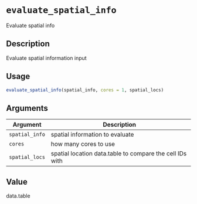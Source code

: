 # `evaluate_spatial_info`

Evaluate spatial info


## Description

Evaluate spatial information input


## Usage

```r
evaluate_spatial_info(spatial_info, cores = 1, spatial_locs)
```


## Arguments

Argument      |Description
------------- |----------------
`spatial_info`     |     spatial information to evaluate
`cores`     |     how many cores to use
`spatial_locs`     |     spatial location data.table to compare the cell IDs with


## Value

data.table


